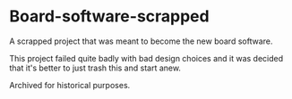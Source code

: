 # Board-software-scrapped
A scrapped project that was meant to become the new board software.

This project failed quite badly with bad design choices and it was decided that it's better to just trash this and start anew.

Archived for historical purposes.

